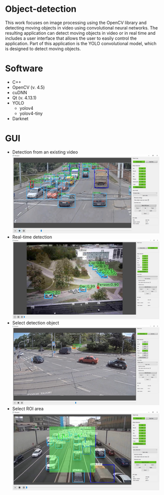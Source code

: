 # Object-detection
This work focuses on image processing using the OpenCV library and detecting moving objects 
in video using convolutional neural networks. The resulting application can detect moving objects 
in video or in real time and includes a user interface that allows the user to easily control the application. 
Part of this application is the YOLO convolutional model, which is designed to detect moving objects.

# Software
* C++
* OpenCV (v. 4.5)
* cuDNN
* Qt (v. 4.13.1)
* YOLO
  * yolov4 
  * yolov4-tiny
* Darknet

# GUI
* Detection from an existing video
![alt text](https://github.com/xmedyn00/Object-detection/blob/main/Application%20samples/Sample_4.jpg)
* Real-time detection
![alt text](https://github.com/xmedyn00/Object-detection/blob/main/Application%20samples/Sample_6.jpg)
* Select detection object
![alt text](https://github.com/xmedyn00/Object-detection/blob/main/Application%20samples/Sample_7.jpg)
* Select ROI area
![alt text](https://github.com/xmedyn00/Object-detection/blob/main/Application%20samples/Sample_1.jpg)
